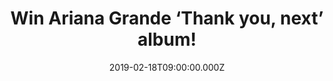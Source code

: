 ---
campaign-uuid: "c-52fa1bd7-2fb1-430e-a5ae-16266823d267"
type: "Competition"
category: "Music"
date: "2019-02-18T09:00:00.000Z"
end-date: "2019-03-18T23:59:00.000Z"
disable-form: false
is_promoted: false
has_entry_page: true
title: "Win Ariana Grande ‘Thank you, next’ album!"
competition-description: "<p>It’s finally here, she has made chart history with her\
  \ brand new album and we have a copy to give away to one of our lucky members: Ariana\
  \ Grande brand new album ‘Thank you, next’. 59 million streams across its 12 tracks\
  \ and is now the third most streamed album in its first week of release!</p>\r\n\
  <p>Want to have the album of the first female artist in history to hold both the\
  \ Number One album and top two singles in the UK? Click below for a chance to win!</p>"
hero-header: "Win Ariana Grande ‘Thank you, next’ album!"
terms-confirmation: "N/A"
banner-img: "https://assets.expresslyapp.com/asset-2c8d9dcb-f6fb-413b-988d-6370782ed5c7.jpg"
logo-left-href: "aaa.nme.com"
logo-left-image: "https://assets.expresslyapp.com/asset-2b94bf6a-8f58-4c51-8752-6c23565ed7b3.jpg"
logo-left-title: "NME AAA"
bg-image-hero: "https://assets.expresslyapp.com/asset-f3e652ca-d234-4a1e-b793-521d79c97c61.jpg"
bg-image-first: "https://assets.expresslyapp.com/asset-fd92dd71-2d04-48cc-91bc-be6afccd0d3a.jpg"
section1-content: "<p>Here she comes with her most innovative album yet! Ariana Grande\
  \ is the first female artist in history to hold both the Number One album and top\
  \ two singles in the UK, ‘Break Up With Your Girlfriend I’m Bored’ #1 and ‘7 Rings’\
  \ #2! She’s also the first female artist to replace herself at Number One!</p>\r\
  \n<p>Needy, Make Up, Fake Smile… are some of her brand new tunes you could enjoy\
  \ in her amazing number one album everybody’s talking about! If you want to get\
  \ stuck into Ariana’s hits, enter the form below for a chance to win!</p>"
entry-title: "Win Ariana Grande ‘Thank you, next’ album!"
entry-content: "Enter the draw to win Ariana Grande ‘Thank you, next’ album by completing\
  \ the form below before 23:59 on 18th March 2019."
has-winner: false
prize-description: "Ariana Grande ‘Thank you, next’ album."
special-conditions: "Multiple entries are allowed up to one every day\r\nThis competition\
  \ is also available on: http://club.expressly.io/competitons/\r\nariana-grande-thank-you-next-album"
country-restrictions:
- "GB"
---